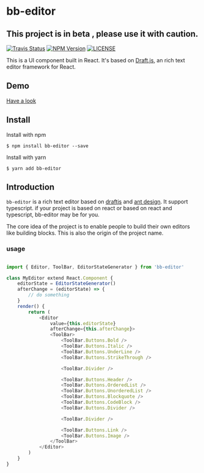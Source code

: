 # bb-editor
## This project is in beta , please use it with caution.

[![Travis Status](https://img.shields.io/travis/Wangbaogang/bb-editor.svg)](https://travis-ci.com/Wangbaogang/bb-editor)
[![NPM Version](https://img.shields.io/npm/v/bb-editor.svg)](https://www.npmjs.com/package/bb-editor)
[![LICENSE](https://img.shields.io/npm/l/bb-editor.svg)](https://github.com/Wangbaogang/bb-editor/blob/master/LICENSE)

This is a UI component built in React. 
It's based on [Draft.js](https://draftjs.org/), an rich text editor framework for React.

## Demo

[Have a look](https://wangbaogang.github.io/bb-editor/)

## Install
Install with npm

    $ npm install bb-editor --save

Install with yarn

    $ yarn add bb-editor

## Introduction

`bb-editor` is a rich text editor based on [draftjs](https://draftjs.org/) and [ant design](https://ant.design).
It support typescript.
if your project is based on react or based on react and typescript, bb-editor may be for you.

The core idea of the project is to enable people to build their own editors like building blocks.
This is also the origin of the project name.

### usage

```javascript

import { Editor, ToolBar, EditorStateGenerator } from 'bb-editor'

class MyEditor extend React.Component {
    editorState = EditorStateGenerator()
    afterChange = (editorState) => {
        // do something
    }
    render() {
        return (
            <Editor
                value={this.editorState}
                afterChange={this.afterChange}>
                <ToolBar>
                    <ToolBar.Buttons.Bold />
                    <ToolBar.Buttons.Italic />
                    <ToolBar.Buttons.UnderLine />
                    <ToolBar.Buttons.StrikeThrough />

                    <ToolBar.Divider />

                    <ToolBar.Buttons.Header />
                    <ToolBar.Buttons.OrderedList />
                    <ToolBar.Buttons.UnorderedList />
                    <ToolBar.Buttons.Blockquote />
                    <ToolBar.Buttons.CodeBlock />
                    <ToolBar.Buttons.Divider />

                    <ToolBar.Divider />

                    <ToolBar.Buttons.Link />
                    <ToolBar.Buttons.Image />
                </ToolBar>
            </Editor>
        )
    }
}
    
    
```